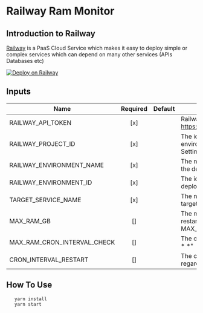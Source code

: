 # Railway Ram Monitor

## Introduction to Railway
[Railway](https://railway.app/) is a PaaS Cloud Service which makes it easy to deploy simple or complex services which can depend on many other services (APIs Databases etc)

[![Deploy on Railway](https://railway.app/button.svg)](https://railway.app/template/1FHSG9?referralCode=ChuY7I)

## Inputs

| Name                |         Required         | Default | Description                                                                                       |
|---------------------|:------------------------:|---------|---------------------------------------------------------------------------------------------------|
| RAILWAY_API_TOKEN        | [x] |         | Railway Token. See: https://railway.app/account/tokens                                       |
| RAILWAY_PROJECT_ID      |  [x]    |  |The id of the project to create environments on. Can be found on Settings -> General page                               |
| RAILWAY_ENVIRONMENT_NAME        | [x]|         | The name of the environment to find the deployment.                                 |
| RAILWAY_ENVIRONMENT_ID        | [x]|         | The id of the environment to find the deployment.                                 |
| TARGET_SERVICE_NAME       | [x] |         | The name of the service you want to target in Railway                |
| MAX_RAM_GB         | []  |         | The max ram  threshold to trigger a restart. Required if using MAX_RAM_CRON_INTERVAL_CHECK  |
| MAX_RAM_CRON_INTERVAL_CHECK         | []  |         | The cron interval. Example "*/1 * * * *" |
| CRON_INTERVAL_RESTART         | []  |         |  The cron interval to restart regardless of the ram usage|


## How To Use
```
   yarn install
   yarn start
``````
